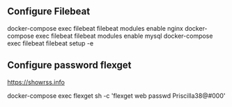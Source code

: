 ## Configure Filebeat
docker-compose exec filebeat filebeat modules enable nginx
docker-compose exec filebeat filebeat modules enable mysql
docker-compose exec filebeat filebeat setup -e

## Configure password flexget

https://showrss.info

docker-compose exec flexget sh -c 'flexget web passwd Priscilla38@#000'